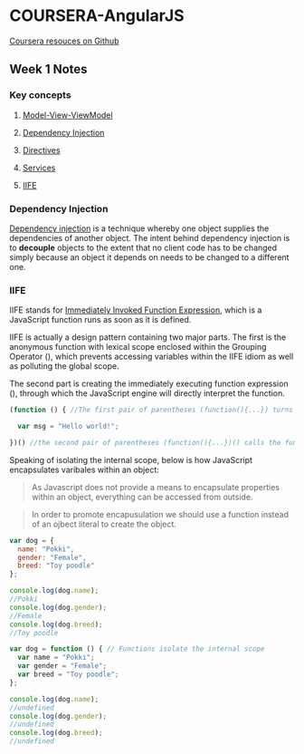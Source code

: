 # COURSERA-AngularJS
[Coursera resouces on Github](https://github.com/jhu-ep-coursera/fullstack-course5)

## Week 1 Notes
### Key concepts

  1. [Model-View-ViewModel](#mvvm)
  1. [Dependency Injection](#dependency-injection)
  1. [Directives](#directives)
  1. [Services](#services)

  1. [IIFE](#iife)

### Dependency Injection
  <a name="dependency-injection"></a><a name="Dependency Injection"></a>
  [Dependency injection](#dependency-injection) is a technique whereby one object supplies the dependencies of another object. The intent behind dependency injection is to **decouple** objects to the extent that no client code has to be changed simply because an object it depends on needs to be changed to a different one.

### IIFE
  IIFE stands for [Immediately Invoked Function Expression](https://developer.mozilla.org/en-US/docs/Glossary/IIFE), which is a JavaScript function runs as soon as it is defined.

  IIFE is actually a design pattern containing two major parts. The first is the anonymous function with lexical scope enclosed within the Grouping Operator (), which prevents accessing variables within the IIFE idiom as well as polluting the global scope.

  The second part is creating the immediately executing function expression (), through which the JavaScript engine will directly interpret the function.

  ```javascript
  (function () { //The first pair of parentheses (function(){...}) turns the code within (in this case, a function) into an expression

    var msg = "Hello world!";

  })() //the second pair of parentheses (function(){...})() calls the function that results from that evaluated expression.
  ```
  Speaking of isolating the internal scope, below is how JavaScript encapsulates varibales within an object:

  >As Javascript does not provide a means to encapsulate properties within an object, everything can be accessed from outside.

  >In order to promote encapusulation we should use a function instead of an ojbect literal to create the object.

  ```javascript
  var dog = {
    name: "Pokki",
    gender: "Female",
    breed: "Toy poodle"
  };

  console.log(dog.name);
  //Pokki
  console.log(dog.gender);
  //Female
  console.log(dog.breed);
  //Toy poodle

  var dog = function () { // Functions isolate the internal scope
    var name = "Pokki";
    var gender = "Female";
    var breed = "Toy poodle";
  };

  console.log(dog.name);
  //undefined
  console.log(dog.gender);
  //undefined
  console.log(dog.breed);
  //undefined

  ```
